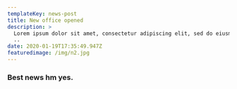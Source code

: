 ```yaml
---
templateKey: news-post
title: New office opened
description: >
  Lorem ipsum dolor sit amet, consectetur adipiscing elit, sed do eiusmod tempor
  ..
date: 2020-01-19T17:35:49.947Z
featuredimage: /img/n2.jpg
---
```


### Best news hm yes.
